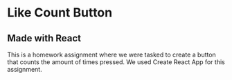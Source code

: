 # Like Count Button
## Made with React

This is a homework assignment where we were tasked to create a button that counts the amount of times pressed. We used Create React App for this assignment.
